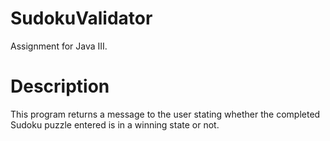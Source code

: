 # SudokuValidator
 Assignment for Java III.

# Description
 This program returns a message to the user stating whether the completed Sudoku puzzle entered is in a winning state or not.